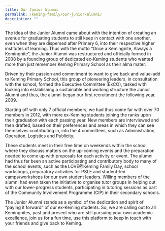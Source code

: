 ```yaml
---
title: Our Junior Alumni
permalink: /keming-family/our-junior-alumni/
description: ""
---
```

<p>The idea of the Junior Alumni came about with the intention of creating an avenue for graduating students to still keep in contact with one another, even when they are dispersed after Primary 6, into their respective higher institutes of learning. Thus with the motto &ldquo;Once a Kemingnite, Always a Kemingnite&rdquo;, the Junior Alumni was restructured and officially formed in 2008 by a founding group of dedicated ex-Keming students who wanted more than just remember Keming Primary School as their alma mater.</p>
<p>Driven by their passion and commitment to want to give back and value-add to Keming Primary School, this group of pioneering leaders, in consultation with the school, formed the Executive Committee (ExCO), tasked with looking into establishing a sustainable and working structure the Junior Alumni and thus, the alumni began our first recruitment the following year, 2009.</p>
<p>Starting off with only 7 official members, we had thus come far with over 70 members in 2012, with more ex-Keming students joining the ranks upon their graduation with each passing year. New members are interviewed and then drafted, based on their preferences and areas in which they can see themselves contributing in, into the 4 committees, such as Administration, Operation, Logistics and Publicity.</p>
<p>These students meet in their free time on weekends within the school, where they discuss matters on the up-coming events and the preparation needed to come up with proposals for each activity or event. The alumni had thus far been an active participating and contributory body to many of the school events, such as the LOVE@Keming Family Day, school workshops, preparatory activities for PSLE and student-led camps/workshops for our own student leaders. Willing members of the alumni had even taken the initiative to organise tutor groups in helping out with our lower-progress students, participating in tutoring sessions as part of the Community Involvement Programme (CIP) in their secondary schools.</p>
<p>The Junior Alumni stands as a symbol of the dedication and spirit of &ldquo;paying it forward&rdquo; of our ex-Keming students. So, we are calling out to all Kemingnites, past and present who are still pursuing your own academic excellence, join us for a fun time, use this platform to keep in touch with your friends and give back to Keming.</p>